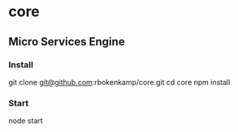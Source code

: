 # core

## Micro Services Engine

### Install
git clone git@github.com:rbokenkamp/core.git
cd core
npm install

### Start
node start

